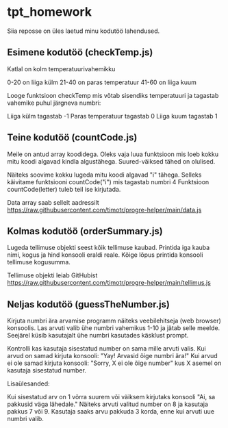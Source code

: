 # tpt_homework

Siia reposse on üles laetud minu kodutöö lahendused.

## Esimene kodutöö (checkTemp.js)

Katlal on kolm temperatuurivahemikku

0-20 on liiga külm
21-40 on paras temperatuur
41-60 on liiga kuum

Looge funktsioon checkTemp mis võtab sisendiks temperatuuri ja tagastab vahemike puhul järgneva numbri:

Liiga külm tagastab -1
Paras temperatuur tagastab 0
Liiga kuum tagastab 1

## Teine kodutöö (countCode.js)

Meile on antud array koodidega. Oleks vaja luua funktsioon mis loeb kokku mitu koodi algavad kindla algustähega. Suured-väiksed tähed on olulised.

Näiteks soovime kokku lugeda mitu koodi algavad "i" tähega.
Selleks käivitame funktsiooni countCode("i") mis tagastab numbri 4
Funktsioon countCode(letter) tuleb teil ise kirjutada.

Data array saab sellelt aadressilt https://raw.githubusercontent.com/timotr/progre-helper/main/data.js

## Kolmas kodutöö (orderSummary.js)

Lugeda tellimuse objekti seest kõik tellimuse kaubad. Printida iga kauba nimi, kogus ja hind konsooli eraldi reale.
Kõige lõpus printida konsooli tellimuse kogusumma.

Tellimuse objekti leiab GitHubist https://raw.githubusercontent.com/timotr/progre-helper/main/tellimus.js

## Neljas kodutöö (guessTheNumber.js)

Kirjuta numbri ära arvamise programm näiteks veebilehitseja (web browser) konsoolis.
Las arvuti valib ühe numbri vahemikus 1-10 ja jätab selle meelde.
Seejärel küsib kasutajalt ühe numbri kasutades käsklust prompt.

Kontrolli kas kasutaja sisestatud number on sama mille arvuti valis.
Kui arvud on samad kirjuta konsooli: "Yay! Arvasid õige numbri ära!"
Kui arvud ei ole samad kirjuta konsooli: "Sorry, X ei ole õige number" kus X asemel on kasutaja sisestatud number.

Lisaülesanded:

Kui sisestatud arv on 1 võrra suurem või väiksem kirjutaks konsooli "Ai, sa pakkusid väga lähedale." Näiteks arvuti valitud number on 8 ja kasutaja pakkus 7 või 9.
Kasutaja saaks arvu pakkuda 3 korda, enne kui arvuti uue numbri valib.
